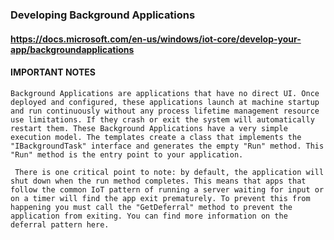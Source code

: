 ### Developing Background Applications
#### https://docs.microsoft.com/en-us/windows/iot-core/develop-your-app/backgroundapplications

#### IMPORTANT NOTES

``` Background Applications are applications that have no direct UI. Once deployed and configured, these applications launch at machine startup and run continuously without any process lifetime management resource use limitations. If they crash or exit the system will automatically restart them. These Background Applications have a very simple execution model. The templates create a class that implements the "IBackgroundTask" interface and generates the empty "Run" method. This "Run" method is the entry point to your application. ```

``` There is one critical point to note: by default, the application will shut down when the run method completes. This means that apps that follow the common IoT pattern of running a server waiting for input or on a timer will find the app exit prematurely. To prevent this from happening you must call the "GetDeferral" method to prevent the application from exiting. You can find more information on the deferral pattern here.```

